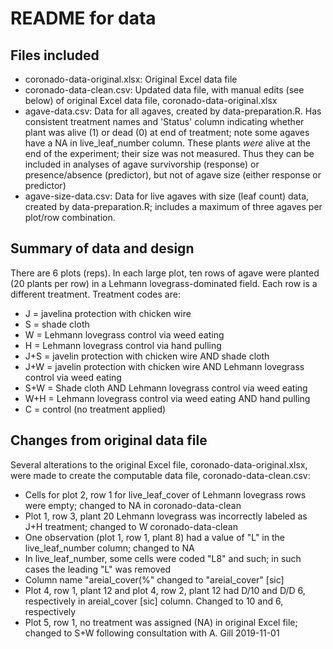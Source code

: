 # README for data

## Files included
+ coronado-data-original.xlsx: Original Excel data file
+ coronado-data-clean.csv: Updated data file, with manual edits (see below) of original Excel data file, coronado-data-original.xlsx
+ agave-data.csv: Data for all agaves, created by data-preparation.R. Has consistent treatment names and 'Status' column indicating whether plant was alive (1) or dead (0) at end of treatment; note some agaves have a NA in live_leaf_number column. These plants _were_ alive at the end of the experiment; their size was not measured. Thus they can be included in analyses of agave survivorship (response) or presence/absence (predictor), but not of agave size (either response or predictor)
+ agave-size-data.csv: Data for live agaves with size (leaf count) data, created by data-preparation.R; includes a maximum of three agaves per plot/row combination.

## Summary of data and design
There are 6 plots (reps). In each large plot, ten rows of agave were planted (20 plants per row) in a Lehmann lovegrass-dominated field. Each row is a different treatment. Treatment codes are:

+ J = javelina protection with chicken wire
+ S = shade cloth
+ W = Lehmann lovegrass control via weed eating
+ H = Lehmann lovegrass control via hand pulling
+ J+S = javelin protection with chicken wire AND shade cloth
+ J+W = javelin protection with chicken wire AND Lehmann lovegrass control via weed eating
+ S+W = Shade cloth AND Lehmann lovegrass control via weed eating
+ W+H = Lehmann lovegrass control via weed eating AND hand pulling
+ C = control (no treatment applied)

## Changes from original data file
Several alterations to the original Excel file, coronado-data-original.xlsx, 
were made to create the computable data file, coronado-data-clean.csv:

+ Cells for plot 2, row 1 for live_leaf_cover of Lehmann lovegrass rows were 
empty; changed to NA in coronado-data-clean
+ Plot 1, row 3, plant 20 Lehmann lovegrass was incorrectly labeled as J+H 
treatment; changed to W coronado-data-clean
+ One observation (plot 1, row 1, plant 8) had a value of "L" in the 
live_leaf_number column; changed to NA
+ In live_leaf_number, some cells were coded "L8" and such; in such cases the 
leading "L" was removed
+ Column name "areial_cover(%" changed to "areial_cover" [sic]
+ Plot 4, row 1, plant 12 and plot 4, row 2, plant 12 had D/10 and D/D 6, 
respectively in areial_cover [sic] column. Changed to 10 and 6, respectively
+ Plot 5, row 1, no treatment was assigned (NA) in original Excel file; changed 
to S+W following consultation with A. Gill 2019-11-01

